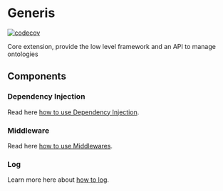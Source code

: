 Generis
=======

[![codecov](https://codecov.io/gh/oat-sa/generis/branch/master/graph/badge.svg?token=vg7OS2U3A7)](https://codecov.io/gh/oat-sa/generis)

Core extension, provide the low level framework and an API to manage ontologies

## Components

### Dependency Injection

Read here [how to use Dependency Injection](./core/DependencyInjection/README.md).

### Middleware

Read here [how to use Middlewares](./core/Middleware/README.md).

### Log

Learn more here about [how to log](./common/oatbox/log/README.md).
